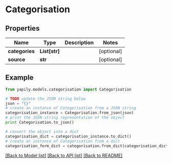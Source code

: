 # Categorisation


## Properties
Name | Type | Description | Notes
------------ | ------------- | ------------- | -------------
**categories** | **List[str]** |  | [optional] 
**source** | **str** |  | [optional] 

## Example

```python
from yapily.models.categorisation import Categorisation

# TODO update the JSON string below
json = "{}"
# create an instance of Categorisation from a JSON string
categorisation_instance = Categorisation.from_json(json)
# print the JSON string representation of the object
print Categorisation.to_json()

# convert the object into a dict
categorisation_dict = categorisation_instance.to_dict()
# create an instance of Categorisation from a dict
categorisation_form_dict = categorisation.from_dict(categorisation_dict)
```
[[Back to Model list]](../README.md#documentation-for-models) [[Back to API list]](../README.md#documentation-for-api-endpoints) [[Back to README]](../README.md)



